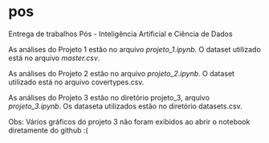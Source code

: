 # pos
Entrega de trabalhos Pós - Inteligência Artificial e Ciência de Dados

As análises do Projeto 1 estão no arquivo _projeto_1.ipynb_.
O dataset utilizado está no arquivo _master.csv_.

As análises do Projeto 2 estão no arquivo _projeto_2.ipynb_.
O dataset utilizado está no arquivo covertypes.csv.

As análises do Projeto 3 estão no diretório projeto_3, arquivo _projeto_3.ipynb_.
Os dataseta utilizados estão no diretório datasets.csv.

Obs: Vários gráficos do projeto 3 não foram exibidos ao abrir o notebook diretamente do github :( 
